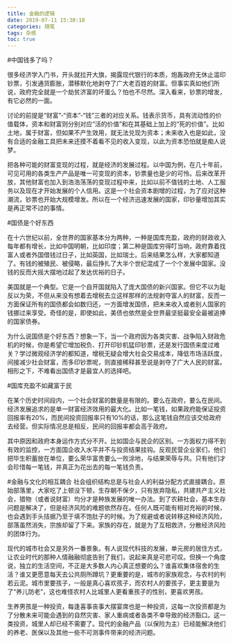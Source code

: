 ```yaml
---
title: 金融的逻辑
date: 2019-07-11 15:30:18
categories: 随笔
tags: 杂感
toc: true
---
```

#中国钱多了吗？

很多经济学入门书，开头就拉开大旗，揭露现代银行的本质，炮轰政府无休止滥印钞票，引发通货膨胀，潜移默化地剥夺了广大老百姓的财富。但事实真如他们所说，政府完全就是一个劫贫济富的坏蛋么？怕也不尽然。深入看来，钞票的增发，有它必然的一面。

讨论的前提是“财富”-“资本”-“钱”三者的对应关系。钱表示货币，具有流动性的价值载体，资本和财富则分别对应“活的价值”和在其基础上加上的“死的价值”。比如土地，属于财富，但如果不产生效用，就无法兑现为资本；未来收入也是如此，没有合适的金融工具把未来还摸不着看不见的收入变现，以此为资本恐怕就是痴人说梦。

把各种可能的财富变现的过程，就是经济的发展过程。以中国为例，在几十年前，可见可用的各类生产产品是唯一可变现的资本，钞票量也是少的可怜。后来改革开放，其他财富也加入到浩浩荡荡的变现过程中来，比如以前不值钱的土地、人工服务以及现在才开始发展的个人信用。这是一个社会资本剧增的过程，为了应对这种潮流，钞票也开始大规模增发。所以在一个经济迅速发展的国家，印钞量增加其实是再正常不过的事情。

#国债是个好东西

在十六世纪以前，全世界的国家基本分为两种，一种是国库充盈，政府的财政收入每年都有增长，比如中国明朝，比如印度；第二种是国库穷得叮当响，政府靠着找富人或者外国借钱过日子，比如英国，比如瑞士。后来结果怎么样，大家都知道了。有钱的被殖民、被侵略，最后挣扎了大半个世纪混成了一个个发展中国家。没钱的反而大摇大摆地过起了发达优裕的日子。

美国就是一个典型。它是一个自开国就陷入了庞大国债的新兴国家。但它不以为耻反以为荣，不但从来没有想着去增税去立这样那样的法规剥夺富人的财富，反而一方面保证所有的国债都会如数归还，一方面增发国债，把未来收入或者别人国家的钱挪过来享受。奇怪的是，即使如此，美债也依然是全世界最坚挺最安全最被追捧的国家债券。

为什么说国债是个好东西？想象一下，当一个政府因为各类灾害、战争陷入财政危机的时候，你是希望它增加税负、打开印钞机猛印钞票，还是发行国债来度过难关？学过微观经济学的都知道，增税无疑会增大社会交易成本，降低市场活跃度，间接减少社会财富，而多印钞票呢，则直接稀释甚至说是剥夺了广大人民的财富。相形之下，不难看出国债才是最宜人的选择吧。

#国库充盈不如藏富于民

在某个历史时间段内，一个社会财富的数量是有限的。要么在政府，要么在民间。经济发展追求的是单一财富经济效用的最大化。比如一笔钱，如果政府能保证投资回报率有20%，而民间投资回报率只有10%的话，那么这笔钱自然应该交给政府去经营。但实际情况总是相反，民间的回报率都会高于政府。

其中原因和政府本身运作方式分不开。比如国企与民企的区别。一方面权力得不到有效的监控，一方面国企收入水平并不与投资结果挂钩。反观民营企业家们，他们把毕生积蓄放在单位，要么荣华富贵要么一败涂地，与结果荣辱与共。只有他们才会珍惜每一笔钱，并真正为花出去的每一笔钱负责。

#金融与文化的相互耦合
社会组织结构总是与社会人的利益分配方式直接耦合。原始部落里，大家吃了上顿没下顿，生存朝不保夕，只有放弃隐私，共建共产主义社会，猎物（或者说财富）均分才是种族发展的唯一办法。到了农耕社会，基本生存问题是解决了，但是经济风险的难题依然存在。任何人既可能有相对充裕的时候，也会遇到手头拮据乃至于填不饱肚子的时候。为了规避或者说转移这种经济风险，部落虽然消失，宗族却留了下来。家族的存在，就是为了互相救济，分散经济风险的团体行为。

现代的城市社会又是另外一番景象。有人说现代科技的发展，单元房的居住方式，让农业时代的那种人情融融彻底告别了我们，说起来真是可悲可叹。但换一个角度说，独立的生活空间，不正是大多数人内心真正想要的么？谁喜欢集体宿舍的生活？谁又更愿意每天去公共厕所蹲坑？更重要的是，城市的家族观念，与农村的判若云泥。城市里要孩子，一般是真心喜欢孩子，而农村人的要孩子，更主要是为了“养儿防老”，这也难怪农村人比城里人更看重孩子的性别，更喜欢男孩。

生养男孩是一种投资，每逢喜事丧事大摆宴席也是一种投资，这每一次投资都是为了分散未来可能会遇到的自然灾害、家人重病或者各类不幸导致的经济豁口。这一类投资，城里人却已经不需要了。现代的金融产品（以保险为主）已经能解决他们的养老、医保以及其他一些不可测事件带来的经济问题。
